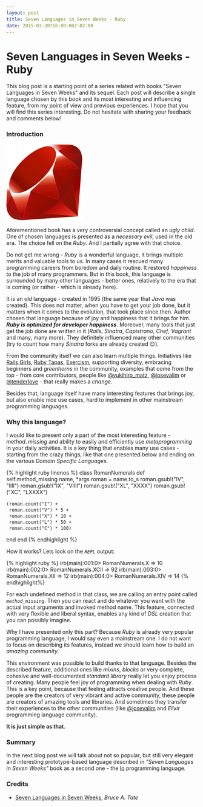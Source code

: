 ```yaml
---
layout: post
title: Seven Languages in Seven Weeks - Ruby
date: 2015-03-20T16:00:00Z-02:00
---
```


# Seven Languages in Seven Weeks - Ruby

<quote class="disclaimer">This blog post is a starting point of a series related with books "Seven Languages in Seven Weeks" and its sequel. Each post will describe a single language chosen by this book and its most interesting and influencing feature, from my point of view and previous experiences. I hope that you will find this series interesting. Do not hesitate with sharing your feedback and comments below!</quote>

### Introduction

<img class="right ruby-logo" alt="Ruby Logo" src="/assets/RubyLogo.png" />

Aforementioned book has a very controversial concept called an *ugly child*. One of chosen languages is presented as a *necessary evil*, used in the old era. The choice fell on the *Ruby*. And I partially agree with that choice.

Do not get me wrong - *Ruby* is a wonderful language, it brings multiple merits and valuable tools to us. In many cases it rescued many programming careers from boredom and daily routine. It restored *happiness* to the job of many programmers. But in this book, this language is surrounded by many other languages - better ones, relatively to the era that is coming (or rather - which is already here).

It is an old language - created in 1995 (the same year that *Java* was created). This does not matter, when you have to get your job done, but it matters when it comes to the evolution, that took place since then. Author chosen that language because of joy and happiness that it brings for him. **<em>Ruby is optimized for developer happiness</em>**. Moreover, many tools that just get the job done are written in it (*Rails*, *Sinatra*, *Capistrano*, *Chef*, *Vagrant* and many, many more). They definitely influenced many other communities (try to count how many *Sinatra* forks are already created :wink:).

From the community itself we can also learn multiple things. Initiatives like [Rails Girls](http://railsgirls.com/), [Ruby Tapas](http://www.rubytapas.com/), [Exercism](http://exercism.io/), supporting diversity, embracing beginners and *greenhorns* in the community, examples that come from the top - from core contributors, people like [@yukihiro_matz](https://twitter.com/yukihiro_matz), [@josevalim](https://twitter.com/josevalim) or [@tenderlove](https://twitter.com/tenderlove) - that really makes a *change*.

Besides that, language itself have many interesting features that brings joy, but also enable nice use cases, hard to implement in other mainstream programming languages.

### Why this language?

I would like to present only a part of the most interesting feature - *method_missing* and ability to easily and efficiently use *metaprogramming* in your daily activities. It is a key thing that enables many use cases - starting from the crazy things, like that one presented below and ending on the various *Domain Specific Languages*.

{% highlight ruby linenos %}
class RomanNumerals
  def self.method_missing name, *args
    roman = name.to_s
    roman.gsub!("IV", "IIII")
    roman.gsub!("IX", "VIIII")
    roman.gsub!("XL", "XXXX")
    roman.gsub!("XC", "LXXXX")

    (roman.count("I") +
     roman.count("V") * 5 +
     roman.count("X") * 10 +
     roman.count("L") * 50 +
     roman.count("C") * 100)
  end
end
{% endhighlight %}

How it works? Lets look on the *`REPL`* output:

{% highlight ruby %}
irb(main):001:0> RomanNumerals.X
=> 10
irb(main):002:0> RomanNumerals.XCII
=> 92
irb(main):003:0> RomanNumerals.XII
=> 12
irb(main):004:0> RomanNumerals.XIV
=> 14
{% endhighlight%}

For each undefined method in that class, we are calling an entry point called *`method_missing`*. Then you can react and do whatever you want with the actual input arguments and invoked method name. This feature, connected with very flexible and liberal syntax, enables any kind of *DSL* creation that you can possibly imagine.

Why I have presented only this part? Because *Ruby* is already very popular programming language, I would say even a mainstream one. I do not want to focus on describing its features, instead we should learn how to build an *amazing community*.

This environment was possible to build thanks to that language. Besides the described feature, additional ones like *mixins*, *blocks* or very complete, cohesive and well-documented *standard library* really let you enjoy process of creating. Many people feel joy of programming when dealing with *Ruby*. This is a key point, because that feeling attracts creative people. And these people are the creators of very vibrant and active community, these people are creators of amazing tools and libraries. And sometimes they transfer their experiences to the other communities (like [@josevalim](https://twitter.com/josevalim) and *Elixir* programming language community).

**It is just simple as that**.

### Summary

In the next blog post we will talk about not so popular, but still very elegant and interesting prototype-based language described in *"Seven Languages in Seven Weeks"* book as a second one  - the [Io](http://iolanguage.org) programming language.

### Credits

- [Seven Languages in Seven Weeks](https://pragprog.com/book/btlang/seven-languages-in-seven-weeks), *Bruce A. Tate*
